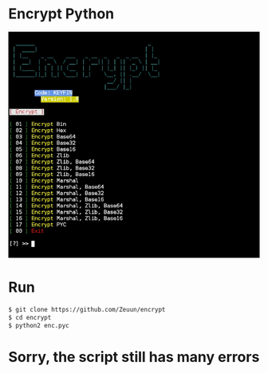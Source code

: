 # Encrypt Python
<p align="right"> <img src="encrypt.png"> </p>

# Run
```
$ git clone https://github.com/Zeuun/encrypt
$ cd encrypt
$ python2 enc.pyc
```

# Sorry, the script still has many errors 
